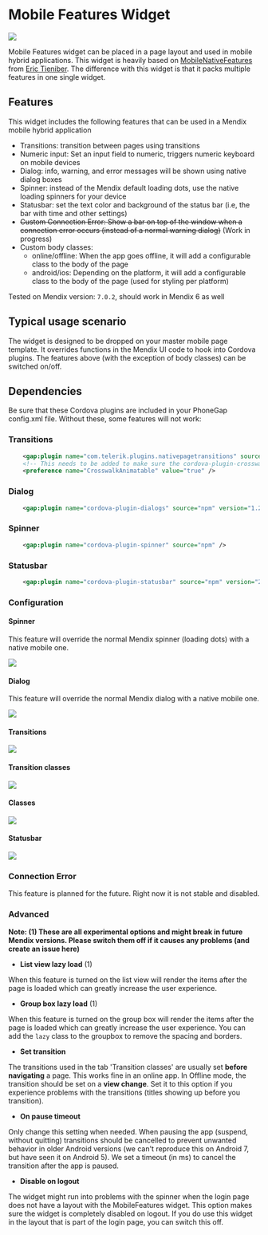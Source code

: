 # Mobile Features Widget

![](assets/MobileFeatures.png)

Mobile Features widget can be placed in a page layout and used in mobile hybrid applications. This widget is heavily based on [MobileNativeFeatures](https://github.com/tieniber/MobileNativeFeatures) from [Eric Tieniber](https://github.com/tieniber). The difference with this widget is that it packs multiple features in one single widget.

## Features

This widget includes the following features that can be used in a Mendix mobile hybrid application
- Transitions: transition between pages using transitions
- Numeric input: Set an input field to numeric, triggers numeric keyboard on mobile devices
- Dialog: info, warning, and error messages will be shown using native dialog boxes
- Spinner: instead of the Mendix default loading dots, use the native loading spinners for your device
- Statusbar: set the text color and background of the status bar (i.e, the bar with time and other settings)
- ~~Custom Connection Error: Show a bar on top of the window when a connection error occurs (instead of a normal warning dialog)~~ (Work in progress)
- Custom body classes:
    - online/offline: When the app goes offline, it will add a configurable class to the body of the page
    - android/ios: Depending on the platform, it will add a configurable class to the body of the page (used for styling per platform)

Tested on Mendix version: `7.0.2`, should work in Mendix 6 as well

## Typical usage scenario

The widget is designed to be dropped on your master mobile page template. It overrides functions in the Mendix UI code to hook into Cordova plugins. The features above (with the exception of body classes) can be switched on/off.

## Dependencies

Be sure that these Cordova plugins are included in your PhoneGap config.xml file. Without these, some features will not work:

### Transitions
```xml
    <gap:plugin name="com.telerik.plugins.nativepagetransitions" source="npm" />
    <!-- This needs to be added to make sure the cordova-plugin-crosswalk-webview animates correctly -->
    <preference name="CrosswalkAnimatable" value="true" />
```

### Dialog
```xml
    <gap:plugin name="cordova-plugin-dialogs" source="npm" version="1.2.1" />
```

### Spinner
```xml
    <gap:plugin name="cordova-plugin-spinner" source="npm" />
```

### Statusbar
```xml
    <gap:plugin name="cordova-plugin-statusbar" source="npm" version="2.1.3" />
```

### Configuration

#### Spinner

This feature will override the normal Mendix spinner (loading dots) with a native mobile one.

![](assets/1_spinner_settings.png)

#### Dialog

This feature will override the normal Mendix dialog with a native mobile one.

![](assets/2_dialog_settings.png)

#### Transitions

![](assets/3_transitions_settings.png)

#### Transition classes

![](assets/4_transition_classes_settings.png)

#### Classes

![](assets/5_classes_settings.png)

#### Statusbar

![](assets/6_statusbar_settings.png)

### Connection Error

This feature is planned for the future. Right now it is not stable and disabled.

### Advanced

**Note: (1) These are all experimental options and might break in future Mendix versions. Please switch them off if it causes any problems (and create an issue here)**

- **List view lazy load** (1)

When this feature is turned on the list view will render the items after the page is loaded which can greatly increase the user experience.

- **Group box lazy load** (1)

When this feature is turned on the group box will render the items after the page is loaded which can greatly increase the user experience. You can add the `lazy` class to the groupbox to remove the spacing and borders.

- **Set transition**

The transitions used in the tab 'Transition classes' are usually set **before navigating** a page. This works fine in an online app. In Offline mode, the transition should be set on a **view change**. Set it to this option if you experience problems with the transitions (titles showing up before you transition).

- **On pause timeout**

Only change this setting when needed. When pausing the app (suspend, without quitting) transitions should be cancelled to prevent unwanted behavior in older Android versions (we can't reproduce this on Android 7, but have seen it on Android 5). We set a timeout (in ms) to cancel the transition after the app is paused.

- **Disable on logout**

The widget might run into problems with the spinner when the login page does not have a layout with the MobileFeatures widget. This option makes sure the widget is completely disabled on logout. If you do use this widget in the layout that is part of the login page, you can switch this off.
